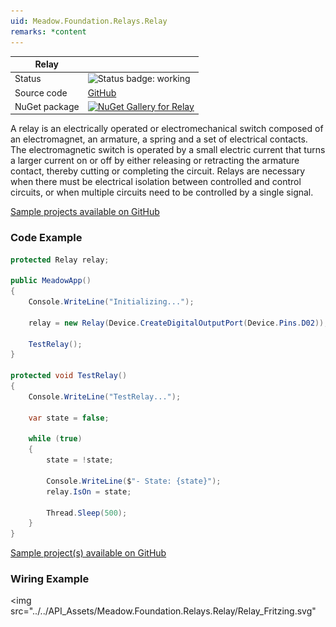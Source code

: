 ```yaml
---
uid: Meadow.Foundation.Relays.Relay
remarks: *content
---
```


| Relay | |
|--------|--------|
| Status | <img src="https://img.shields.io/badge/Working-brightgreen" style="width: auto; height: -webkit-fill-available;" alt="Status badge: working" /> |
| Source code | [GitHub](https://github.com/WildernessLabs/Meadow.Foundation/tree/main/Source/Meadow.Foundation.Core/Relays) |
| NuGet package | <a href="https://www.nuget.org/packages/Meadow.Foundation/" target="_blank"><img src="https://img.shields.io/nuget/v/Meadow.Foundation.svg?label=Meadow.Foundation" alt="NuGet Gallery for Relay" /></a> |

A relay is an electrically operated or electromechanical switch composed of an electromagnet, an armature, a spring and a set of electrical contacts. The electromagnetic switch is operated by a small electric current that turns a larger current on or off by either releasing or retracting the armature contact, thereby cutting or completing the circuit. Relays are necessary when there must be electrical isolation between controlled and control circuits, or when multiple circuits need to be controlled by a single signal.

[Sample projects available on GitHub](https://github.com/WildernessLabs/Meadow.Foundation/tree/master/Source/Meadow.Foundation.Core.Samples) 

### Code Example

```csharp
protected Relay relay;

public MeadowApp()
{
    Console.WriteLine("Initializing...");

    relay = new Relay(Device.CreateDigitalOutputPort(Device.Pins.D02));

    TestRelay();
}

protected void TestRelay()
{
    Console.WriteLine("TestRelay...");

    var state = false;

    while (true)
    {
        state = !state;

        Console.WriteLine($"- State: {state}");
        relay.IsOn = state;

        Thread.Sleep(500);
    }
}

```

[Sample project(s) available on GitHub](https://github.com/WildernessLabs/Meadow.Foundation/tree/main/Source/Meadow.Foundation.Core.Samples/Relays.Relay_Sample)

### Wiring Example

<img src="../../API_Assets/Meadow.Foundation.Relays.Relay/Relay_Fritzing.svg" 
